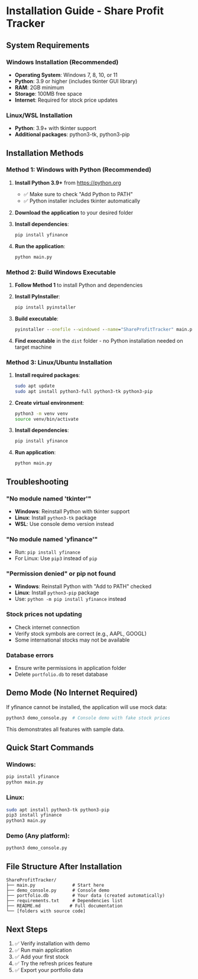 # Installation Guide - Share Profit Tracker

## System Requirements

### Windows Installation (Recommended)
- **Operating System**: Windows 7, 8, 10, or 11
- **Python**: 3.9 or higher (includes tkinter GUI library)
- **RAM**: 2GB minimum
- **Storage**: 100MB free space
- **Internet**: Required for stock price updates

### Linux/WSL Installation
- **Python**: 3.9+ with tkinter support
- **Additional packages**: python3-tk, python3-pip

## Installation Methods

### Method 1: Windows with Python (Recommended)

1. **Install Python 3.9+** from https://python.org
   - ✅ Make sure to check "Add Python to PATH"
   - ✅ Python installer includes tkinter automatically

2. **Download the application** to your desired folder

3. **Install dependencies**:
   ```cmd
   pip install yfinance
   ```

4. **Run the application**:
   ```cmd
   python main.py
   ```

### Method 2: Build Windows Executable

1. **Follow Method 1** to install Python and dependencies

2. **Install PyInstaller**:
   ```cmd
   pip install pyinstaller
   ```

3. **Build executable**:
   ```cmd
   pyinstaller --onefile --windowed --name="ShareProfitTracker" main.py
   ```

4. **Find executable** in the `dist` folder - no Python installation needed on target machine

### Method 3: Linux/Ubuntu Installation

1. **Install required packages**:
   ```bash
   sudo apt update
   sudo apt install python3-full python3-tk python3-pip
   ```

2. **Create virtual environment**:
   ```bash
   python3 -m venv venv
   source venv/bin/activate
   ```

3. **Install dependencies**:
   ```bash
   pip install yfinance
   ```

4. **Run application**:
   ```bash
   python main.py
   ```

## Troubleshooting

### "No module named 'tkinter'"
- **Windows**: Reinstall Python with tkinter support
- **Linux**: Install `python3-tk` package
- **WSL**: Use console demo version instead

### "No module named 'yfinance'"
- Run: `pip install yfinance`
- For Linux: Use `pip3` instead of `pip`

### "Permission denied" or pip not found
- **Windows**: Reinstall Python with "Add to PATH" checked
- **Linux**: Install `python3-pip` package
- Use: `python -m pip install yfinance` instead

### Stock prices not updating
- Check internet connection
- Verify stock symbols are correct (e.g., AAPL, GOOGL)
- Some international stocks may not be available

### Database errors
- Ensure write permissions in application folder
- Delete `portfolio.db` to reset database

## Demo Mode (No Internet Required)

If yfinance cannot be installed, the application will use mock data:

```bash
python3 demo_console.py  # Console demo with fake stock prices
```

This demonstrates all features with sample data.

## Quick Start Commands

### Windows:
```cmd
pip install yfinance
python main.py
```

### Linux:
```bash
sudo apt install python3-tk python3-pip
pip3 install yfinance
python3 main.py
```

### Demo (Any platform):
```bash
python3 demo_console.py
```

## File Structure After Installation
```
ShareProfitTracker/
├── main.py              # Start here
├── demo_console.py      # Console demo
├── portfolio.db         # Your data (created automatically)
├── requirements.txt     # Dependencies list
├── README.md           # Full documentation
└── [folders with source code]
```

## Next Steps
1. ✅ Verify installation with demo
2. ✅ Run main application
3. ✅ Add your first stock
4. ✅ Try the refresh prices feature
5. ✅ Export your portfolio data